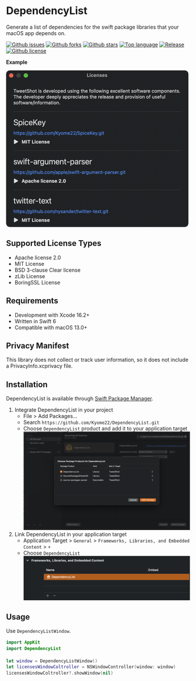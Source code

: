 # DependencyList

Generate a list of dependencies for the swift package libraries that your macOS app depends on.

[![Github issues](https://img.shields.io/github/issues/Kyome22/DependencyList)](https://github.com/Kyome22/DependencyList/issues)
[![Github forks](https://img.shields.io/github/forks/Kyome22/DependencyList)](https://github.com/Kyome22/DependencyList/network/members)
[![Github stars](https://img.shields.io/github/stars/Kyome22/DependencyList)](https://github.com/Kyome22/DependencyList/stargazers)
[![Top language](https://img.shields.io/github/languages/top/Kyome22/DependencyList)](https://github.com/Kyome22/DependencyList/)
[![Release](https://img.shields.io/github/v/release/Kyome22/DependencyList)](https://github.com/Kyome22/DependencyList/releases)
[![Github license](https://img.shields.io/github/license/Kyome22/DependencyList)](https://github.com/Kyome22/DependencyList/)

**Example**

<img src="./Screenshots/demo.png" width="500px" />

## Supported License Types

- Apache license 2.0
- MIT License
- BSD 3-clause Clear license
- zLib License
- BoringSSL License

## Requirements

- Development with Xcode 16.2+
- Written in Swift 6
- Compatible with macOS 13.0+

## Privacy Manifest

This library does not collect or track user information, so it does not include a PrivacyInfo.xcprivacy file.

## Installation

DependencyList is available through [Swift Package Manager](https://github.com/apple/swift-package-manager/).

1. Integrate DependencyList in your project
   - File > Add Packages...
   - Search `https://github.com/Kyome22/DependencyList.git`
   - Choose `DependencyList` product and add it to your application target  
     <img src="./Screenshots/installation-1.png" width="600px" />
2. Link DependencyList in your application target
   - Application Target > `General` > `Frameworks, Libraries, and Embedded Content` > `+`
   - Choose `DependencyList`  
     <img src="./Screenshots/installation-2.png" width="600px" />

## Usage

Use `DependencyListWindow`.

```swift
import AppKit
import DependencyList

let window = DependencyListWindow()
let licensesWindowColtroller = NSWindowController(window: window)
licensesWindowColtroller?.showWindow(nil)
```

